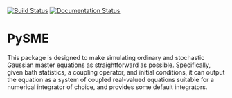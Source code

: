 [![Build Status](https://travis-ci.org/CQuIC-GitHub/pysme.svg?branch=master)](
https://travis-ci.org/CQuIC-GitHub/pysme)
[![Documentation Status](
https://readthedocs.org/projects/pysme/badge/?version=latest)](
http://pysme.readthedocs.org/en/latest/?badge=latest)

PySME
=====

This package is designed to make simulating ordinary and stochastic Gaussian
master equations as straightforward as possible. Specifically, given bath
statistics, a coupling operator, and initial conditions, it can output the
equation as a system of coupled real-valued equations suitable for a numerical
integrator of choice, and provides some default integrators.
